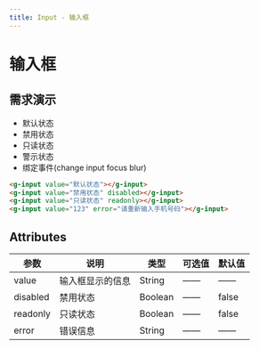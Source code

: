 ```yaml
---
title: Input - 输入框
---
```

# 输入框

## 需求演示

- 默认状态
- 禁用状态
- 只读状态
- 警示状态
- 绑定事件(change input focus blur)

<ClientOnly>
  <input-demos></input-demos>
</ClientOnly>

``` html
<g-input value="默认状态"></g-input>
<g-input value="禁用状态" disabled></g-input>
<g-input value="只读状态" readonly></g-input>
<g-input value="123" error="请重新输入手机号码"></g-input>
```
## Attributes

| 参数     | 说明             | 类型    | 可选值 | 默认值 |
| -------- | ---------------- | ------- | ------ | ------ |
| value    | 输入框显示的信息 | String  | ——     | ——     |
| disabled | 禁用状态         | Boolean | ——     | false  |
| readonly | 只读状态         | Boolean | ——     | false  |
| error    | 错误信息         | String  | ——     | ——     |


